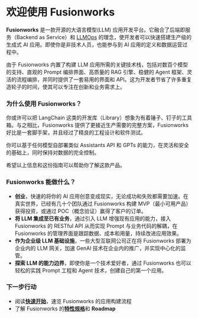 # 欢迎使用 Fusionworks

**Fusionworks** 是一款开源的大语言模型(LLM) 应用开发平台。它融合了后端即服务（Backend as Service）和 [LLMOps](broken-reference) 的理念，使开发者可以快速搭建生产级的生成式 AI 应用。即使你是非技术人员，也能参与到 AI 应用的定义和数据运营过程中。

由于 Fusionworks 内置了构建 LLM 应用所需的关键技术栈，包括对数百个模型的支持、直观的 Prompt 编排界面、高质量的 RAG 引擎、稳健的 Agent 框架、灵活的流程编排，并同时提供了一套易用的界面和 API。这为开发者节省了许多重复造轮子的时间，使其可以专注在创新和业务需求上。

### 为什么使用 Fusionworks？

你或许可以把 LangChain 这类的开发库（Library）想象为有着锤子、钉子的工具箱。与之相比，Fusionworks 提供了更接近生产需要的完整方案，Fusionworks 好比是一套脚手架，并且经过了精良的工程设计和软件测试。

你可以基于任何模型自部署类似 Assistants API 和 GPTs 的能力，在灵活和安全的基础上，同时保持对数据的完全控制。

希望以上信息和这份指南可以帮助你了解这款产品。

### Fusionworks 能做什么？

* **创业**，快速的将你的 AI 应用创意变成现实，无论成功和失败都需要加速。在真实世界，已经有几十个团队通过 Fusionworks 构建 MVP（最小可用产品）获得投资，或通过 POC（概念验证）赢得了客户的订单。
* **将 LLM 集成至已有业务**，通过引入 LLM 增强现有应用的能力，接入 Fusionworks 的 RESTful API 从而实现 Prompt 与业务代码的解耦，在 Fusionworks 的管理界面是跟踪数据、成本和用量，持续改进应用效果。
* **作为企业级 LLM 基础设施**，一些大型互联网公司正在将 Fusionworks 部署为企业内的 LLM 网关，加速 GenAI 技术在企业内的推广，并实现中心化的监管。
* **探索 LLM 的能力边界**，即使你是一个技术爱好者，通过 Fusionworks 也可以轻松的实践 Prompt 工程和 Agent 技术，创建自己的第一个应用。

### 下一步行动

* 阅读[**快速开始**](guides/application\_orchestrate/creating-an-application.md)，速览 Fusionworks 的应用构建流程
* 了解 Fusionworks 的[**特性规格**](getting-started/readme/features-and-specifications.md)和 **Roadmap**
